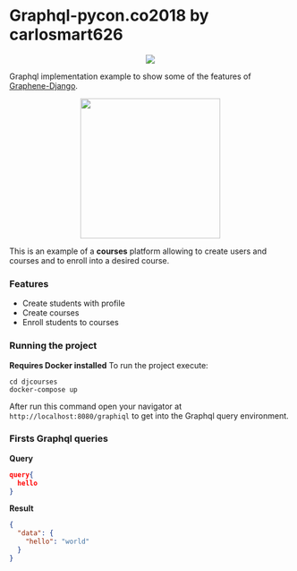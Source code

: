 # Graphql-pycon.co2018  by carlosmart626

<p align="center">
  <img src="https://s3.amazonaws.com/carlosmart.co/pycon-logo.png">
</p>

Graphql implementation example to show some of the features of [Graphene-Django](http://graphene-python.org).

<p align="center">
  <img src="https://s3.amazonaws.com/carlosmart.co/graphene-logo.png" style="width:250px;">
</p>

This is an example of a **courses** platform allowing to create users and courses and to enroll into a desired course.

### Features
- Create students with profile
- Create courses
- Enroll students to courses

### Running the project
**Requires Docker installed**
To run the project execute: 

```
cd djcourses
docker-compose up
```

After run this command open your navigator at `http://localhost:8080/graphiql` to get into the Graphql query environment.

### Firsts Graphql queries

**Query**
``` json
query{
  hello
}
```

**Result**
``` json
{
  "data": {
    "hello": "world"
  }
}
```
